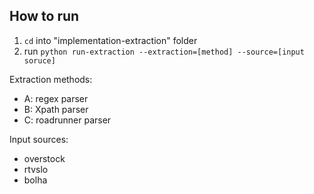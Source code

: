 ## How to run
1. `cd` into "implementation-extraction" folder
2. run `python run-extraction --extraction=[method] --source=[input soruce]`

Extraction methods:
- A: regex parser
- B: Xpath parser
- C: roadrunner parser

Input sources:
- overstock
- rtvslo
- bolha
